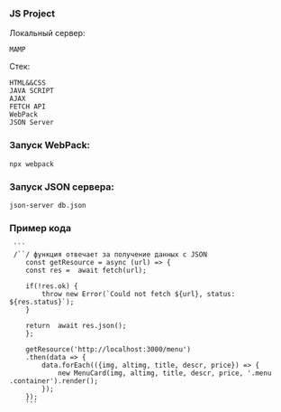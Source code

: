 ### JS Project

Локальный сервер:

```
MAMP
```
Стек:
```
HTML&&CSS
JAVA SCRIPT 
AJAX
FETCH API
WebPack
JSON Server
```

### Запуск WebPack:
```
npx webpack
```

### Запуск JSON сервера:
```
json-server db.json
```

### Пример кода

     ```
     /``/ функция отвечает за получение данных с JSON
        const getResource = async (url) => {
        const res =  await fetch(url);
        
        if(!res.ok) {
            throw new Error(`Could not fetch ${url}, status: ${res.status}`);
        }

        return  await res.json();
        };

        getResource('http://localhost:3000/menu')
        .then(data => {
            data.forEach(({img, altimg, title, descr, price}) => {
                new MenuCard(img, altimg, title, descr, price, '.menu .container').render();
            });
        });
        ```

